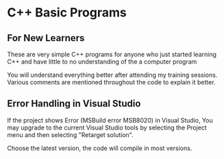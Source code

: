 # C++ Basic Programs
## For New Learners

These are very simple C++ programs for anyone who just started learning C++ and have little to no understanding of the a computer program

You will understand everything better after attending my training sessions.
Various comments are mentioned throughout the code to explain it better.

## Error Handling in Visual Studio

If the project shows Error (MSBuild error MSB8020) in Visual Studio, 
You may upgrade to the current Visual Studio tools by selecting the 
Project menu and then selecting "Retarget solution".

Choose the latest version, the code will compile in most versions.
